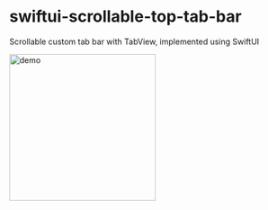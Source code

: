 # swiftui-scrollable-top-tab-bar
 Scrollable custom tab bar with TabView, implemented using SwiftUI
 
<img src=https://user-images.githubusercontent.com/77775845/118407054-e1fa9e80-b64c-11eb-997f-285bbe431726.gif width = "260" alt = "demo">
